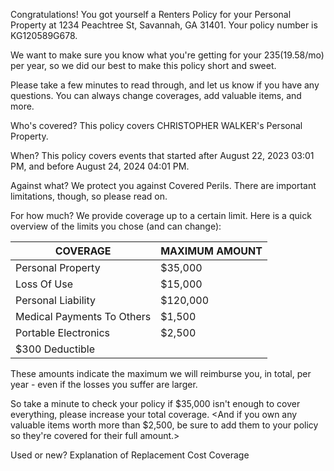 Congratulations! You got yourself a Renters Policy for your Personal Property at 1234 Peachtree St, Savannah, GA 31401. Your policy number is KG120589G678.

We want to make sure you know what you're getting for your $235 ($19.58/mo) per year, so we did our best to make this policy short and sweet.

Please take a few minutes to read through, and let us know if you have any questions. You can always change coverages, add valuable items, and more.

Who's covered?
This policy covers CHRISTOPHER WALKER's Personal Property.

When?
This policy covers events that started after August 22, 2023 03:01 PM, and before August 24, 2024 04:01 PM.

Against what?
We protect you against Covered Perils. There are important limitations, though, so please read on.

For how much?
We provide coverage up to a certain limit. Here is a quick overview of the limits you chose (and can change):

|COVERAGE|MAXIMUM AMOUNT|
|---|---|
|Personal Property|$35,000|
|Loss Of Use|$15,000|
|Personal Liability|$120,000|
|Medical Payments To Others|$1,500|
|Portable Electronics|$2,500|
|$300 Deductible| |

These amounts indicate the maximum we will reimburse you, in total, per year - even if the losses you suffer are larger.

So take a minute to check your policy if $35,000 isn't enough to cover everything, please increase your total coverage. <And if you own any valuable items worth more than $2,500, be sure to add them to your policy so they're covered for their full amount.>

Used or new?
Explanation of Replacement Cost Coverage